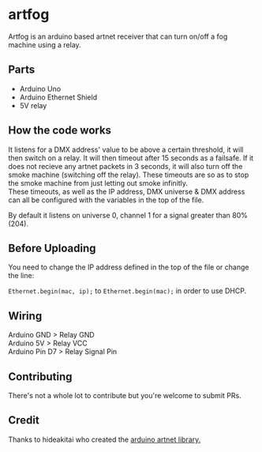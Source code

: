 # artfog
Artfog is an arduino based artnet receiver that can turn on/off a fog machine using a relay.

## Parts
- Arduino Uno
- Arduino Ethernet Shield
- 5V relay

## How the code works
It listens for a DMX address' value to be above a certain threshold, it will then switch on a relay. It will then timeout after 15 seconds as a failsafe.
If it does not recieve any artnet packets in 3 seconds, it will also turn off the smoke machine (switching off the relay). These timeouts are
so as to stop the smoke machine from just letting out smoke infinitly.  
These timeouts, as well as the IP address, DMX universe & DMX address can all be configured with the variables in the top of the file.

By default it listens on universe 0, channel 1 for a signal greater than 80% (204).

## Before Uploading
You need to change the IP address defined in the top of the file or change the line:

`Ethernet.begin(mac, ip);`
to
`Ethernet.begin(mac);` in order to use DHCP.

## Wiring

Arduino GND > Relay GND  
Arduino 5V > Relay VCC  
Arduino Pin D7 > Relay Signal Pin

## Contributing
There's not a whole lot to contribute but you're welcome to submit PRs.

## Credit
Thanks to hideakitai who created the [arduino artnet library.](https://github.com/hideakitai/ArtNet)
